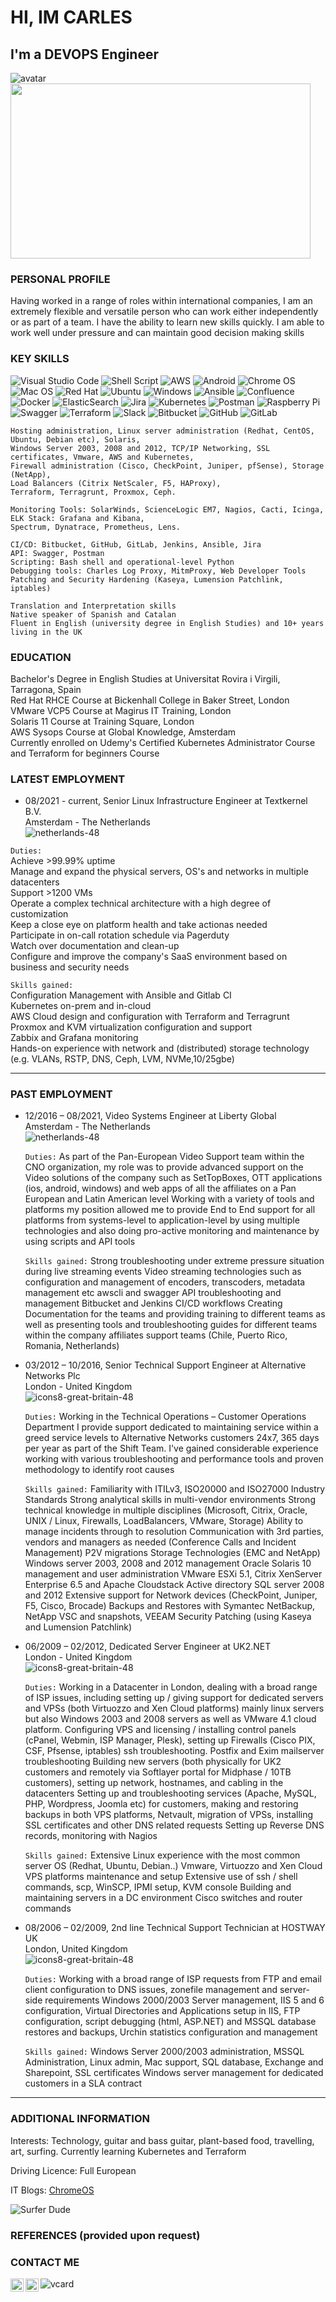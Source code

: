 #  HI, IM CARLES
## I'm a DEVOPS Engineer

![avatar](https://images.weserv.nl/?url=avatars.githubusercontent.com/u/567380?v=4&h=280&w=280&fit=cover&mask=circle&maxage=7d) <img src="https://s21870.pcdn.co/wp-content/uploads/2016/06/giphy-21.gif" width="480" height="280" />


### PERSONAL PROFILE
Having worked in a range of roles within international companies, I am an extremely flexible and versatile person who can work either independently or as part of a team. I have the ability to learn new skills quickly. I am able to work well under pressure and can maintain good decision making skills

### KEY SKILLS 
![Visual Studio Code](https://img.shields.io/badge/Visual%20Studio%20Code-0078d7.svg?style=for-the-badge&logo=visual-studio-code&logoColor=white)
![Shell Script](https://img.shields.io/badge/shell_script-%23121011.svg?style=for-the-badge&logo=gnu-bash&logoColor=white)
![AWS](https://img.shields.io/badge/AWS-%23FF9900.svg?style=for-the-badge&logo=amazon-aws&logoColor=white)
![Android](https://img.shields.io/badge/Android-3DDC84?style=for-the-badge&logo=android&logoColor=white)
![Chrome OS](https://img.shields.io/badge/chrome%20os-3d89fc?style=for-the-badge&logo=google%20chrome&logoColor=white)
![Mac OS](https://img.shields.io/badge/mac%20os-000000?style=for-the-badge&logo=macos&logoColor=F0F0F0)
![Red Hat](https://img.shields.io/badge/Red%20Hat-EE0000?style=for-the-badge&logo=redhat&logoColor=white)
![Ubuntu](https://img.shields.io/badge/Ubuntu-E95420?style=for-the-badge&logo=ubuntu&logoColoColor=white)
![Windows](https://img.shields.io/badge/Windows-0078D6?style=for-the-badge&logo=windows&logoColor=white)
![Ansible](https://img.shields.io/badge/ansible-%231A1918.svg?style=for-the-badge&logo=ansible&logoColor=white)
![Confluence](https://img.shields.io/badge/confluence-%23172BF4.svg?style=for-the-badge&logo=confluence&logoColor=white)
![Docker](https://img.shields.io/badge/docker-%230db7ed.svg?style=for-the-badge&logo=docker&logoColor=white)
![ElasticSearch](https://img.shields.io/badge/-ElasticSearch-005571?style=for-the-badge&logo=elasticsearch)
![Jira](https://img.shields.io/badge/jira-%230A0FFF.svg?style=for-the-badge&logo=jira&logoColor=white)
![Kubernetes](https://img.shields.io/badge/kubernetes-%23326ce5.svg?style=for-the-badge&logo=kubernetes&logoColor=white)
![Postman](https://img.shields.io/badge/Postman-FF6C37?style=for-the-badge&logo=postman&logoColor=white)
![Raspberry Pi](https://img.shields.io/badge/-RaspberryPi-C51A4A?style=for-the-badge&logo=Raspberry-Pi)
![Swagger](https://img.shields.io/badge/-Swagger-%23Clojure?style=for-the-badge&logo=swagger&logoColor=white)
![Terraform](https://img.shields.io/badge/terraform-%235835CC.svg?style=for-the-badge&logo=terraform&logoColor=white)
![Slack](https://img.shields.io/badge/Slack-4A154B?style=for-the-badge&logo=slack&logoColor=white)
![Bitbucket](https://img.shields.io/badge/bitbucket-%230047B3.svg?style=for-the-badge&logo=bitbucket&logoColor=white)
![GitHub](https://img.shields.io/badge/github-%23121011.svg?style=for-the-badge&logo=github&logoColor=white)
![GitLab](https://img.shields.io/badge/gitlab-%23181717.svg?style=for-the-badge&logo=gitlab&logoColor=white)
```
Hosting administration, Linux server administration (Redhat, CentOS, Ubuntu, Debian etc), Solaris, 
Windows Server 2003, 2008 and 2012, TCP/IP Networking, SSL certificates, Vmware, AWS and Kubernetes, 
Firewall administration (Cisco, CheckPoint, Juniper, pfSense), Storage (NetApp), 
Load Balancers (Citrix NetScaler, F5, HAProxy), 
Terraform, Terragrunt, Proxmox, Ceph.

Monitoring Tools: SolarWinds, ScienceLogic EM7, Nagios, Cacti, Icinga, ELK Stack: Grafana and Kibana, 
Spectrum, Dynatrace, Prometheus, Lens.

CI/CD: Bitbucket, GitHub, GitLab, Jenkins, Ansible, Jira
API: Swagger, Postman
Scripting: Bash shell and operational-level Python
Debugging tools: Charles Log Proxy, MitmProxy, Web Developer Tools
Patching and Security Hardening (Kaseya, Lumension Patchlink, iptables)

Translation and Interpretation skills
Native speaker of Spanish and Catalan
Fluent in English (university degree in English Studies) and 10+ years living in the UK
```

### EDUCATION
Bachelor's Degree in English Studies at Universitat Rovira i Virgili, Tarragona, Spain \
Red Hat RHCE Course at Bickenhall College in Baker Street, London \
VMware VCP5 Course at Magirus IT Training, London \
Solaris 11 Course at Training Square, London \
AWS Sysops Course at Global Knowledge, Amsterdam \
Currently enrolled on Udemy's Certified Kubernetes Administrator Course and Terraform for beginners Course



### LATEST EMPLOYMENT
- 08/2021 - current, Senior Linux Infrastructure Engineer at Textkernel B.V. \
    Amsterdam - The Netherlands \
    ![netherlands-48](https://user-images.githubusercontent.com/567380/159275409-433cee3c-b6a6-4d6a-aec5-792146a67a91.png)


```Duties:``` \
    Achieve >99.99% uptime \
    Manage and expand the physical servers, OS's and networks in multiple datacenters \
    Support >1200 VMs \
    Operate a complex technical architecture with a high degree of customization \
    Keep a close eye on platform health and take actionas needed \
    Participate in on-call rotation schedule via Pagerduty \
    Watch over documentation and clean-up \
    Configure and improve the company's SaaS environment based on business and security needs


```Skills gained:``` \
    Configuration Management with Ansible and Gitlab CI \
    Kubernetes on-prem and in-cloud \
    AWS Cloud design and configuration with Terraform and Terragrunt \
    Proxmox and KVM virtualization configuration and support \
    Zabbix and Grafana monitoring \
    Hands-on experience with network and (distributed) storage technology (e.g. VLANs, RSTP, DNS, Ceph, LVM, NVMe,10/25gbe)

---
### PAST EMPLOYMENT
- 12/2016 – 08/2021, Video Systems Engineer at Liberty Global \
Amsterdam - The Netherlands \
![netherlands-48](https://user-images.githubusercontent.com/567380/159275905-49b0e866-b015-4cd7-bd15-8a14e085de59.png)
	
	```Duties:```
    	As part of the Pan-European Video Support team within the CNO organization, my role was to provide advanced support on the Video solutions of the company such as SetTopBoxes, OTT applications (ios, android, windows) and web apps of all the affiliates on a Pan European and Latin American level 
	Working with a variety of tools and platforms my position allowed me to provide End to End support for all platforms from
	systems-level to application-level by using multiple technologies and also doing pro-active monitoring and maintenance by using scripts and API tools

	```Skills gained:```
    	Strong troubleshooting under extreme pressure situation during live streaming events
	Video streaming technologies such as configuration and management of encoders, transcoders, metadata management etc
    	awscli and swagger API troubleshooting and management
    	Bitbucket and Jenkins CI/CD workflows
    	Creating Documentation for the teams and providing training to different teams as well as presenting tools and troubleshooting guides for different teams within the company affiliates support teams (Chile, Puerto Rico, Romania, Netherlands)


	
- 03/2012 – 10/2016, Senior Technical Support Engineer at Alternative Networks Plc \
London - United Kingdom \
![icons8-great-britain-48](https://user-images.githubusercontent.com/567380/159276136-c501abc0-a17b-4b6e-b46b-4f51a2f374c5.png) 
    
	```Duties:```
  	Working in the Technical Operations – Customer Operations Department I provide support dedicated to maintaining service 	within a greed service levels to Alternative Networks customers 24x7, 365 days per year as part of the Shift Team. I've 	gained considerable experience working with various troubleshooting and performance tools and proven methodology to identify 	     root causes

	```Skills gained:```
  	Familiarity with ITILv3, ISO20000 and ISO27000 Industry Standards
	Strong analytical skills in multi-vendor environments
	Strong technical knowledge in multiple disciplines (Microsoft, Citrix, Oracle, UNIX / Linux, Firewalls, LoadBalancers, 	             VMware, Storage)
	Ability to manage incidents through to resolution
	Communication with 3rd parties, vendors and managers as needed (Conference Calls and Incident Management)
	P2V migrations
	Storage Technologies (EMC and NetApp)
	Windows server 2003, 2008 and 2012 management
	Oracle Solaris 10 management and user administration
	VMware ESXi 5.1, Citrix XenServer Enterprise 6.5 and  Apache Cloudstack
	Active directory 
	SQL server 2008 and 2012
	Extensive support for Network devices (CheckPoint, Juniper, F5, Cisco, Brocade)
	Backups and Restores with Symantec NetBackup, NetApp VSC and snapshots, VEEAM
	Security Patching (using Kaseya and Lumension Patchlink)



- 06/2009 – 02/2012, Dedicated Server Engineer at UK2.NET \
London - United Kingdom \
![icons8-great-britain-48](https://user-images.githubusercontent.com/567380/159276329-f97aff36-044c-4fa1-b5cd-3dd8c8244797.png)

	```Duties:```
	Working in a Datacenter in London, dealing with a broad range of ISP issues, including setting up / giving support for 		dedicated servers and VPSs (both Virtuozzo and Xen Cloud platforms) mainly linux servers but also Windows 2003 and 2008 	servers as well as VMware 4.1 cloud platform.
	Configuring VPS and licensing / installing control panels (cPanel, Webmin, ISP Manager, Plesk), setting up Firewalls (Cisco 	    PIX, CSF, Pfsense, iptables) ssh troubleshooting. Postfix and Exim mailserver troubleshooting
	Building new servers (both physically for UK2 customers and remotely via Softlayer portal for Midphase / 10TB customers), 	  setting up network, hostnames, and cabling in the datacenters
	Setting up and troubleshooting services (Apache, MySQL, PHP, Wordpress, Joomla etc) for customers, making and restoring 	backups in both VPS platforms, Netvault, migration of VPSs, installing SSL certificates and other DNS related requests
	Setting up Reverse DNS records, monitoring with Nagios

	```Skills gained:```
	Extensive Linux experience with the most common server OS (Redhat, Ubuntu, Debian..)
	Vmware, Virtuozzo and Xen Cloud VPS platforms maintenance and setup
	Extensive use of ssh / shell commands, scp, WinSCP, IPMI setup, KVM console
	Building and maintaining servers in a DC environment
	Cisco switches and router commands


- 08/2006 – 02/2009, 2nd line Technical Support Technician at HOSTWAY UK \
London, United Kingdom \
![icons8-great-britain-48](https://user-images.githubusercontent.com/567380/159276363-27b56190-63b4-4e26-a0eb-79678593878e.png)

	```Duties:```
	Working with a broad range of ISP requests from FTP and email client configuration to DNS issues, zonefile management and 	  server-side requirements
	Windows 2000/2003 Server management, IIS 5 and 6 configuration, Virtual Directories and Applications setup in IIS, FTP               configuration, script debugging (html, ASP.NET) and MSSQL database restores and backups, Urchin statistics configuration and         management

	```Skills gained:```
	Windows Server 2000/2003 administration, MSSQL Administration, Linux admin, Mac support, SQL database, Exchange and 		Sharepoint, SSL certificates
	Windows server management for dedicated customers in a SLA contract

---


### ADDITIONAL INFORMATION
Interests:                 Technology, guitar and bass guitar, plant-based food, travelling, art, surfing.
                           Currently learning Kubernetes and Terraform

Driving Licence:           Full European

IT Blogs:                  [ChromeOS](https://www.linkedin.com/pulse/chromeos-music-from-terminal-tizonia-eq-visualizer-constanti-vazquez/?trackingId=fj5qJ7%2BiQL6gzy6Y%2BQKPqA%3D%3D)

![Surfer Dude](surferdude.png)



### REFERENCES (provided upon request)



### CONTACT ME
<a href="https://www.linkedin.com/in/carlesconstanti/"><img align="left" src="https://raw.githubusercontent.com/yushi1007/yushi1007/main/images/linkedin.svg" alt="Carles Constanti | LinkedIn" width="21px"/></a>

 <a href="https://instagram.com/srpayo"><img align="left" src="https://raw.githubusercontent.com/yushi1007/yushi1007/main/images/instagram.svg" alt="Carles Constanti | Instagram" width="21px"/></a>


![vcard](vcard.jpg)


